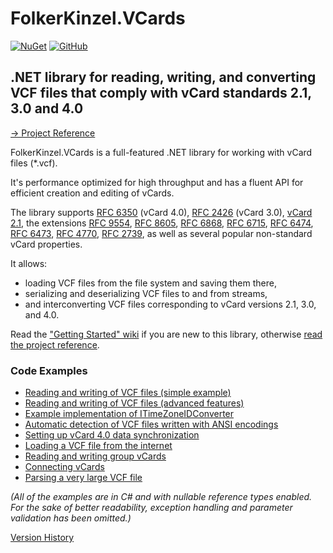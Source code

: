 # FolkerKinzel.VCards
[![NuGet](https://img.shields.io/nuget/v/FolkerKinzel.VCards)](https://www.nuget.org/packages/FolkerKinzel.VCards/)
[![GitHub](https://img.shields.io/github/license/FolkerKinzel/VCards)](https://github.com/FolkerKinzel/VCards/blob/master/LICENSE)

## .NET library for reading, writing, and converting VCF files that comply with vCard standards 2.1, 3.0 and 4.0

[&rarr; Project Reference](https://folkerkinzel.github.io/VCards/reference/)

FolkerKinzel.VCards is a full-featured .NET library for working with vCard files (*.vcf).

It's performance optimized for high throughput and has a fluent API for efficient creation and editing of vCards.

The library supports [RFC 6350](https://tools.ietf.org/html/rfc6350) (vCard 4.0), 
[RFC 2426](https://tools.ietf.org/html/rfc2426) (vCard 3.0), 
[vCard 2.1](https://web.archive.org/web/20120501162958/http://www.imc.org/pdi/vcard-21.doc), 
the extensions
[RFC 9554](https://datatracker.ietf.org/doc/html/rfc9554),
[RFC 8605](https://datatracker.ietf.org/doc/html/rfc8605),
[RFC 6868](https://datatracker.ietf.org/doc/html/rfc6868),
[RFC 6715](https://tools.ietf.org/html/rfc6715), 
[RFC 6474](https://tools.ietf.org/html/rfc6474),
[RFC 6473](https://tools.ietf.org/html/rfc6473), 
[RFC 4770](https://tools.ietf.org/html/rfc4770),
[RFC 2739](https://tools.ietf.org/html/rfc2739), as well as several popular non-standard vCard properties.

It allows:
- loading VCF files from the file system and saving them there,
- serializing and deserializing VCF files to and from streams,
- and interconverting VCF files corresponding to vCard versions 2.1, 3.0, and 4.0.

Read the ["Getting Started" wiki](https://github.com/FolkerKinzel/VCards/wiki) if you are new to this library, otherwise [read the project reference](https://folkerkinzel.github.io/VCards/reference/).

### Code Examples
- [Reading and writing of VCF files (simple example)](https://github.com/FolkerKinzel/VCards/wiki#simple-example)
- [Reading and writing of VCF files (advanced features)](src/Examples/VCardExample.cs)
- [Example implementation of ITimeZoneIDConverter](src/Examples/TimeZoneIDConverter.cs)
- [Automatic detection of VCF files written with ANSI encodings](src/Examples/AnsiFilterExample.cs)
- [Setting up vCard 4.0 data synchronization](https://github.com/FolkerKinzel/VCards/wiki/Setting-up-vCard-4.0-data-synchronization)
- [Loading a VCF file from the internet](src/Examples/WebExample.cs)
- [Reading and writing group vCards](src/Examples/VCard40Example.cs)
- [Connecting vCards](src/Examples/EmbeddedVCardExample.cs)
- [Parsing a very large VCF file](src/Examples/VcfReaderExample.cs)

*_(All of the examples are in C# and with nullable reference types enabled. For the sake of 
better readability, exception handling and parameter validation has been omitted.)_*

[Version History](https://github.com/FolkerKinzel/VCards/releases)